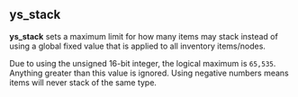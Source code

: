 ## ys_stack

**ys_stack** sets a maximum limit for how many items may stack instead of using a global fixed value that is applied to all inventory items/nodes. 

Due to using the unsigned 16-bit integer, the logical maximum is `65,535`. Anything greater than this value is ignored.
Using negative numbers means items will never stack of the same type.
